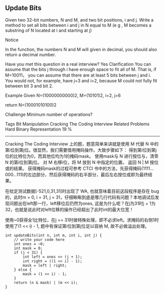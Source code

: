 ## Update Bits  ##

Given two 32-bit numbers, N and M, and two bit positions, i and j. Write a method to set all bits between i and j in N equal to M (e g , M becomes a substring of N located at i and starting at j)

 Notice

In the function, the numbers N and M will given in decimal, you should also return a decimal number.

Have you met this question in a real interview? Yes
Clarification
You can assume that the bits j through i have enough space to fit all of M. That is, if M=10011， you can assume that there are at least 5 bits between j and i. You would not, for example, have j=3 and i=2, because M could not fully fit between bit 3 and bit 2.

Example
Given N=(10000000000)2, M=(10101)2, i=2, j=6

return N=(10001010100)2

Challenge 
Minimum number of operations?

Tags 
Bit Manipulation Cracking The Coding Interview
Related Problems 
Hard Binary Representation 19 %

----------
Cracking The Coding Interview 上的题，题意简单来讲就是使用 M 代替 N 中的第i位到第j位。很显然，我们需要借用掩码操作。大致步骤如下：
得到第i位到第j位的比特位为0，而其他位均为1的掩码mask。
使用mask与 N 进行按位与，清零 N 的第i位到第j位。
对 M 右移i位，将 M 放到 N 中指定的位置。
返回 N | M 按位或的结果。
获得掩码mask的过程可参考 CTCI 书中的方法，先获得掩码(1111…000…111)的左边部分，然后获得掩码的右半部分，最后左右按位或即为最终结果。

在给定测试数据[-521,0,31,31]时出现了 WA, 也就意味着目前这段程序是存在 bug 的，此时m = 0, i = 31, j = 31，仔细瞅瞅到底是哪几行代码有问题？本地调试后发现问题出在left那一行，left移位后仍然为ones, 这是为什么呢？在j为31时j + 1为32，也就是说此时对left位移的操作已经超出了此时int的最大位宽！

使用~0获得全1比特位，在j == 31时做特殊处理，即不必求left。求掩码的右侧1时使用了(1 << i) - 1, 题中有保证第i位到第j位足以容纳 M, 故不必做溢出处理。

	int updateBits(int n, int m, int i, int j) {
	    // write your code here
	    int ones = ~0;
	    int mask = 0;
	    if (j < 31) {
	        int left = ones << (j + 1);
	        int right = ((1 << i) - 1);
	        mask = left | right;
	    } else {
	        mask = (1 << i) - 1;
	    }
	    return (n & mask) | (m << i);
	}